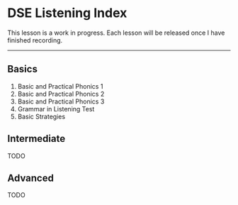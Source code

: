 # DSE Listening Index

This lesson is a work in progress. Each lesson will be released once I have finished recording.

---

## Basics

1. Basic and Practical Phonics 1
2. Basic and Practical Phonics 2
3. Basic and Practical Phonics 3
4. Grammar in Listening Test
5. Basic Strategies

## Intermediate

TODO

## Advanced

TODO
